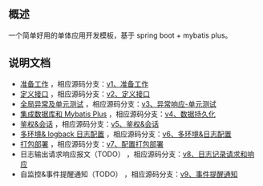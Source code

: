 ##  概述

一个简单好用的单体应用开发模板，基于 spring boot + mybatis plus。

## 说明文档

- [准备工作](https://dev666.cn/a/4087.html)
    ，相应源码分支：[v1、准备工作](https://github.com/crazy-dev-666/simple-spring-boot-mybatis-plus-template/tree/v1%E3%80%81%E5%87%86%E5%A4%87%E5%B7%A5%E4%BD%9C)
- [定义接口](https://dev666.cn/a/4105.html)
    ，相应源码分支：[v2、定义接口](https://github.com/crazy-dev-666/simple-spring-boot-mybatis-plus-template/tree/v2%E3%80%81%E5%AE%9A%E4%B9%89%E6%8E%A5%E5%8F%A3)
- [全局异常及单元测试](https://dev666.cn/a/4115.html)
    ，相应源码分支：[v3、异常响应-单元测试](https://github.com/crazy-dev-666/simple-spring-boot-mybatis-plus-template/tree/v3%E3%80%81%E5%BC%82%E5%B8%B8%E5%93%8D%E5%BA%94-%E5%8D%95%E5%85%83%E6%B5%8B%E8%AF%95)
- [集成数据库和 Mybatis Plus](https://dev666.cn/a/4120.html)
    ，相应源码分支：[v4、数据持久化](https://github.com/crazy-dev-666/simple-spring-boot-mybatis-plus-template/tree/v4%E3%80%81%E6%95%B0%E6%8D%AE%E6%8C%81%E4%B9%85%E5%8C%96)
- [鉴权&会话](https://dev666.cn/a/4122.html)
    ，相应源码分支：[v5、鉴权&会话](https://github.com/crazy-dev-666/simple-spring-boot-mybatis-plus-template/tree/v5%E3%80%81%E9%89%B4%E6%9D%83%26%E4%BC%9A%E8%AF%9D)
- [多环境& logback 日志配置](https://dev666.cn/a/4135.html)
    ，相应源码分支：[v6、多环境&日志配置](https://github.com/crazy-dev-666/simple-spring-boot-mybatis-plus-template/tree/v6%E3%80%81%E5%A4%9A%E7%8E%AF%E5%A2%83%26%E6%97%A5%E5%BF%97%E9%85%8D%E7%BD%AE)
- [打包部署](https://dev666.cn/a/4141.html)
    ，相应源码分支：[v7、配置打包部署](https://github.com/crazy-dev-666/simple-spring-boot-mybatis-plus-template/tree/v7%E3%80%81%E9%85%8D%E7%BD%AE%E6%89%93%E5%8C%85%E9%83%A8%E7%BD%B2)
- 日志输出请求响应报文（TODO）
    ，相应源码分支：[v8、日志记录请求和响应](https://github.com/crazy-dev-666/simple-spring-boot-mybatis-plus-template/tree/v8%E3%80%81%E6%97%A5%E5%BF%97%E8%AE%B0%E5%BD%95%E8%AF%B7%E6%B1%82%E5%92%8C%E5%93%8D%E5%BA%94)
- 自监控&事件提醒通知（TODO）
    ，相应源码分支：[v9、事件提醒通知](https://github.com/crazy-dev-666/simple-spring-boot-mybatis-plus-template/tree/v9%E3%80%81%E4%BA%8B%E4%BB%B6%E6%8F%90%E9%86%92%E9%80%9A%E7%9F%A5)
